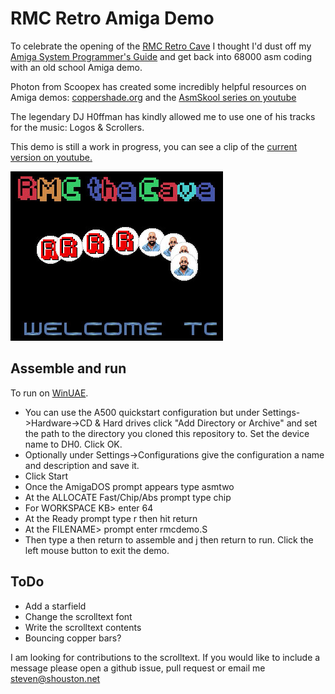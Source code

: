# RMC Retro Amiga Demo

To celebrate the opening of the [RMC Retro Cave](https://www.rmcretro.com/visit-the-cave) I thought I'd dust off my [Amiga System Programmer's Guide](https://archive.org/details/Amiga_System_Programmers_Guide_1988_Abacus) and get back into 68000 asm coding with an old school Amiga demo.

Photon from Scoopex has created some incredibly helpful resources on Amiga demos: [coppershade.org](http://coppershade.org/) and the [AsmSkool series on youtube](https://www.youtube.com/playlist?list=PLtjBEWQ66xeLEqAUssJEDQRV1cbQR2-xk)

The legendary DJ H0ffman has kindly allowed me to use one of his tracks for the music: Logos & Scrollers.

This demo is still a work in progress, you can see a clip of the [current version on youtube.](https://www.youtube.com/watch?v=a2sXai7aqsA)

[![current version](./media/screenshot.jpg)](https://www.youtube.com/watch?v=a2sXai7aqsA)

## Assemble and run
To run on [WinUAE](https://www.winuae.net/). 
* You can use the A500 quickstart configuration but under Settings->Hardware->CD & Hard drives click "Add Directory or Archive" and set the path to the directory you cloned this repository to. Set the device name to DH0. Click OK.
* Optionally under Settings->Configurations give the configuration a name and description and save it.
* Click Start
* Once the AmigaDOS prompt appears type asmtwo
* At the ALLOCATE Fast/Chip/Abs prompt type chip
* For WORKSPACE KB> enter 64
* At the Ready prompt type r then hit return
* At the FILENAME> prompt enter rmcdemo.S
* Then type a then return to assemble and j then return to run. Click the left mouse button to exit the demo.

## ToDo
* Add a starfield
* Change the scrolltext font
* Write the scrolltext contents
* Bouncing copper bars?

I am looking for contributions to the scrolltext. If you would like to include a message please open a github issue, pull request or email me steven@shouston.net